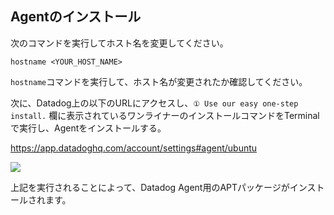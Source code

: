 ## Agentのインストール

次のコマンドを実行してホスト名を変更してください。

`hostname <YOUR_HOST_NAME>`

`hostname`コマンドを実行して、ホスト名が変更されたか確認してください。

次に、Datadog上の以下のURLにアクセスし、`① Use our easy one-step install.` 欄に表示されているワンライナーのインストールコマンドをTerminalで実行し、Agentをインストールする。

https://app.datadoghq.com/account/settings#agent/ubuntu

![](https://p-qkfgo2.t2.n0.cdn.getcloudapp.com/items/kpu6bWen/48a6aa57-2b33-48dd-8457-42fc4473552e.jpg?v=f871f93c07115e68af3b8dc7b02db702)

上記を実行されることによって、Datadog Agent用のAPTパッケージがインストールされます。
